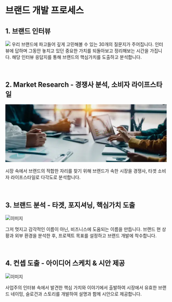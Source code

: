 # 브랜드 개발 프로세스

## 1. 브랜드 인터뷰

![](img/interview.avif)
우리 브랜드에 파고들어 깊게 고민해볼 수 있는 30개의 질문지가 주어집니다. 인터뷰에 답하며 그동안 놓치고
있던 중요한 가치를 되돌아보고 정리해보는 시간을 가집니다. 해당 인터뷰 응답지를 통해 브랜드의 핵심가치를 도출하고 분석합니다.

<br/>

## 2. Market Research - 경쟁사 분석, 소비자 라이프스타일

![](img/research.webp)

시장 속에서 브랜드의 적합한 자리를 찾기 위해 브랜드가 속한 시장을 경쟁사, 타겟 소비자 라이프스타일로
다각도로 분석합니다.

<br/>

## 3. 브랜드 분석 - 타겟, 포지셔닝, 핵심가치 도출

![이미지](img/시안도출.avif)

그저 멋지고 감각적인 이름이 아닌, 비즈니스에 도움되는 이름을 만듭니다. 브랜드 현 상황과 외부 환경을
분석한 후, 프로젝트 목표를 설정하고 브랜드 개발에 착수합니다.

<br/>

## 4. 컨셉 도출 - 아이디어 스케치 &amp; 시안 제공

![이미지](img/sketch.avif)

사업주의 인터뷰 속에서 발견한 핵심 가치와 이야기에서 출발하여 시장에서 유효한 브랜드 네이밍, 슬로건과 스토리를 개발하여 설명과 함께 시안으로 제공합니다.
